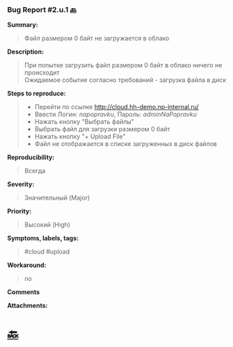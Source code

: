### Bug Report #2.u.1 [🔙](../solutions/solution_2.md)
**Summary:**
> Файл размером 0 байт не загружается в облако  

**Description:**
> При попытке загрузить файл размером 0 байт в облако ничего не происходит\
> Ожидаемое событие согласно требований - загрузка файла в диск

**Steps to reproduce:**
> - Перейти по ссылке http://cloud.hh-demo.np-internal.ru/
> - Ввести Логин: *napopravku*, Пароль: *adminNaPopravku* 
> - Нажать кнопку "Выбрать файлы"
> - Выбрать файл для загрузки размером 0 байт
> - Нажать кнопку "+ Upload File"
> - Файл не отображается в списке загруженных в диск файлов


**Reproducibility:**
> Всегда
> 
**Severity:**
> Значительный (Major)  
> 
**Priority:**
> Высокий (High)
> 
**Symptoms, labels, tags:**
> #cloud #upload
> 
**Workaround:**
> no
> 
**Comments**
> 

**Attachments:**

# [🔙](../solutions/solution_2.md)